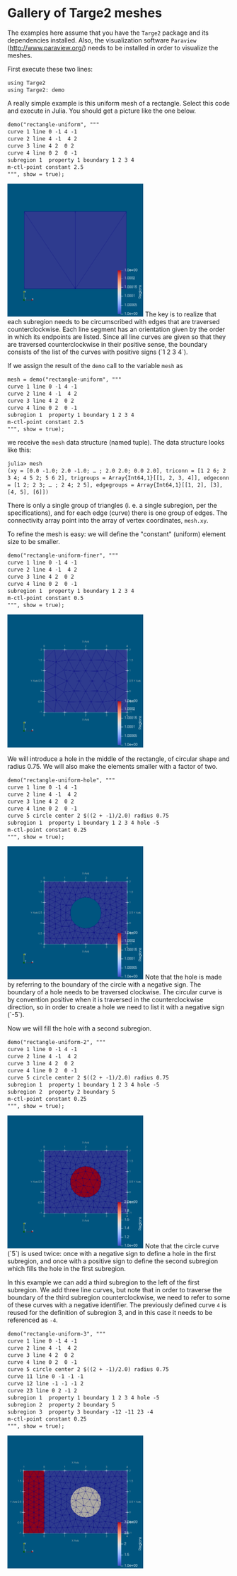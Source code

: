 # Gallery of Targe2 meshes

The examples here assume that you have the `Targe2` package and its dependencies installed. Also, the visualization software `Paraview` (http://www.paraview.org/) needs to be installed in order to visualize the meshes.

First execute these two lines:
```
using Targe2 
using Targe2: demo
```

A really simple example is this uniform mesh of a rectangle. Select this code and execute in Julia. You should get a picture like the one below.
```
demo("rectangle-uniform", """
curve 1 line 0 -1 4 -1
curve 2 line 4 -1  4 2 
curve 3 line 4 2  0 2  
curve 4 line 0 2  0 -1
subregion 1  property 1 boundary 1 2 3 4
m-ctl-point constant 2.5
""", show = true);
```
<img src=  "rectangle-uniform.png" height=300>
The key is to realize that each subregion needs to be circumscribed with edges that are traversed counterclockwise. Each line segment has an orientation given by the order in which its endpoints are listed. Since all line curves are given so that they are traversed counterclockwise in their positive sense, the boundary consists of the list of the curves with positive signs (`1 2 3 4`).

If we assign the result of the `demo` call to the variable `mesh` as
```
mesh = demo("rectangle-uniform", """
curve 1 line 0 -1 4 -1
curve 2 line 4 -1  4 2 
curve 3 line 4 2  0 2  
curve 4 line 0 2  0 -1
subregion 1  property 1 boundary 1 2 3 4
m-ctl-point constant 2.5
""", show = true);
```
we receive the `mesh` data structure (named tuple). The data structure looks like this:
```
julia> mesh
(xy = [0.0 -1.0; 2.0 -1.0; … ; 2.0 2.0; 0.0 2.0], triconn = [1 2 6; 2 3 4; 4 5 2; 5 6 2], trigroups = Array{Int64,1}[[1, 2, 3, 4]], edgeconn = [1 2; 2 3; … ; 2 4; 2 5], edgegroups = Array{Int64,1}[[1, 2], [3], [4, 5], [6]]) 
```
There is only a single group of triangles (i. e. a single subregion, per the specifications), and for each edge (curve) there is one group of edges. The connectivity array point into the array of vertex coordinates, `mesh.xy`.

To refine the mesh is easy: we will define the "constant" (uniform) element size to be smaller.
```
demo("rectangle-uniform-finer", """
curve 1 line 0 -1 4 -1
curve 2 line 4 -1  4 2 
curve 3 line 4 2  0 2  
curve 4 line 0 2  0 -1
subregion 1  property 1 boundary 1 2 3 4
m-ctl-point constant 0.5
""", show = true);
```
<img src=  "rectangle-uniform-finer.png" height=300>

We will introduce a hole in the middle of the rectangle, of circular shape and radius 0.75. We will also make the elements smaller with a factor of two.
```
demo("rectangle-uniform-hole", """
curve 1 line 0 -1 4 -1
curve 2 line 4 -1  4 2 
curve 3 line 4 2  0 2  
curve 4 line 0 2  0 -1
curve 5 circle center 2 $((2 + -1)/2.0) radius 0.75
subregion 1  property 1 boundary 1 2 3 4 hole -5
m-ctl-point constant 0.25
""", show = true);
```
<img src=  "rectangle-uniform-hole.png" height=300>
Note that the hole is made by referring to the boundary of the circle with a negative sign. The boundary of a hole needs to be traversed clockwise. The circular curve is by convention positive when it is traversed in the counterclockwise direction, so in order to create a hole we need to list it with a negative sign (`-5`).

Now we will fill the hole with a second subregion.
```
demo("rectangle-uniform-2", """
curve 1 line 0 -1 4 -1
curve 2 line 4 -1  4 2 
curve 3 line 4 2  0 2  
curve 4 line 0 2  0 -1
curve 5 circle center 2 $((2 + -1)/2.0) radius 0.75
subregion 1  property 1 boundary 1 2 3 4 hole -5
subregion 2  property 2 boundary 5
m-ctl-point constant 0.25
""", show = true);
```
<img src=  "rectangle-uniform-2.png" height=300>
Note that the circle curve (`5`) is used twice: once with a negative sign to define a hole in the first subregion, and once with a positive sign to define the second subregion which fills the hole in the first subregion.

In this example we can add a third subregion to the left of the first subregion. We add three line curves, but note that in order to traverse the boundary of the third subregion counterclockwise, we need to refer to some of these curves with a negative identifier. The previously defined curve `4` is reused for the definition of subregion 3, and in this case it needs to be referenced as `-4`.
```
demo("rectangle-uniform-3", """
curve 1 line 0 -1 4 -1
curve 2 line 4 -1  4 2 
curve 3 line 4 2  0 2  
curve 4 line 0 2  0 -1
curve 5 circle center 2 $((2 + -1)/2.0) radius 0.75
curve 11 line 0 -1 -1 -1
curve 12 line -1 -1 -1 2
curve 23 line 0 2 -1 2
subregion 1  property 1 boundary 1 2 3 4 hole -5
subregion 2  property 2 boundary 5
subregion 3  property 3 boundary -12 -11 23 -4
m-ctl-point constant 0.25
""", show = true);
```
<img src=  "rectangle-uniform-3.png" height=300>